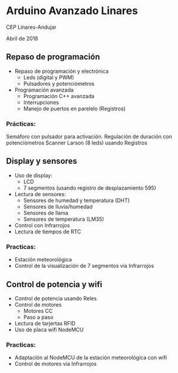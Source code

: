 # Arduino Avanzado Linares

CEP Linares-Andujar

Abril de 2018



## Repaso de programación
* Repaso de programación y electrónica
  * Leds (digital y PWM)
  * Pulsadores y potenciómetros
* Programación avanzada
    * Programación C++ avanzada
    * Interrupciones
    * Manejo de puertos en parelelo (Registros)

### Prácticas:
  Semáforo con pulsador para activación. Regulación de duración con potenciómetros
  Scanner Larson (8 leds) usando Registros


## Display y sensores
* Uso de display:
  * LCD
  * 7 segmentos (usando registro de desplazamiento 595)
* Lectura de sensores:
  * Sensores de humedad y temperatura (DHT)
  * Sensores de lluvia/humedad
  * Sensores de llama
  * Sensores de temperatura (LM35)
* Control con Infrarrojos
* Lectura de tiempos de RTC

### Practicas:
  * Estación meteorológica
  * Control de la visualización de 7 segmentos via Infrarrojos


## Control de potencia y wifi
* Control de potencia usando Reles
* Control de motores
  * Motores CC
  * Paso a paso
* Lectura de tarjertas RFID
* Uso de placa wifi NodeMCU

### Practicas:
  * Adaptación al NodeMCU de la estación meteorológica con wifi
  * Control de motores via Infrarrojos
